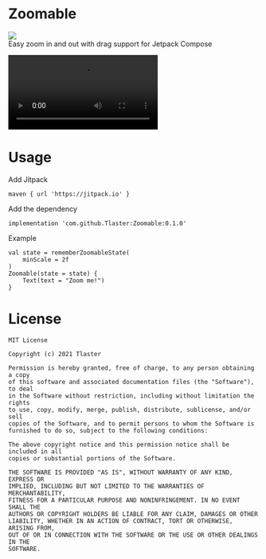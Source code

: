 # Zoomable  
[![](https://jitpack.io/v/Tlaster/Zoomable.svg)](https://jitpack.io/#Tlaster/Zoomable)  
Easy zoom in and out with drag support for Jetpack Compose 

<video controls="false" allowfullscreen="false">
  <source src="video/video.mp4" type="video/mp4">
</video>

# Usage
Add Jitpack
```
maven { url 'https://jitpack.io' }
```
Add the dependency
```
implementation 'com.github.Tlaster:Zoomable:0.1.0'
```
Example
```
val state = rememberZoomableState(
    minScale = 2f
)
Zoomable(state = state) {
    Text(text = "Zoom me!")
}
```

# License
```
MIT License

Copyright (c) 2021 Tlaster

Permission is hereby granted, free of charge, to any person obtaining a copy
of this software and associated documentation files (the "Software"), to deal
in the Software without restriction, including without limitation the rights
to use, copy, modify, merge, publish, distribute, sublicense, and/or sell
copies of the Software, and to permit persons to whom the Software is
furnished to do so, subject to the following conditions:

The above copyright notice and this permission notice shall be included in all
copies or substantial portions of the Software.

THE SOFTWARE IS PROVIDED "AS IS", WITHOUT WARRANTY OF ANY KIND, EXPRESS OR
IMPLIED, INCLUDING BUT NOT LIMITED TO THE WARRANTIES OF MERCHANTABILITY,
FITNESS FOR A PARTICULAR PURPOSE AND NONINFRINGEMENT. IN NO EVENT SHALL THE
AUTHORS OR COPYRIGHT HOLDERS BE LIABLE FOR ANY CLAIM, DAMAGES OR OTHER
LIABILITY, WHETHER IN AN ACTION OF CONTRACT, TORT OR OTHERWISE, ARISING FROM,
OUT OF OR IN CONNECTION WITH THE SOFTWARE OR THE USE OR OTHER DEALINGS IN THE
SOFTWARE.
```
